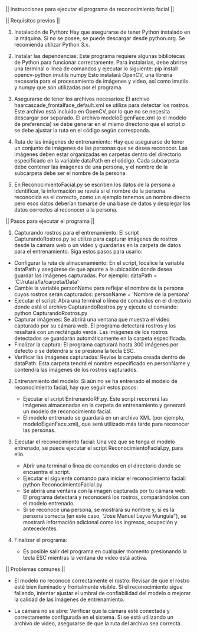 ||  Instrucciones para ejecutar el programa de reconocimiento facial    ||

||  Requisitos previos  ||

1.	Instalación de Python: 
Hay que asegurarse de tener Python instalado en la máquina.
Si no se posee, se puede descargar desde python.org. Se recomienda utilizar Python 3.x.

2.	Instalar las dependencias: Este programa requiere algunas bibliotecas de Python para funcionar correctamente.
Para instalarlas, debe abrirse una terminal o línea de comandos y ejecutar lo siguiente:
  pip install opencv-python imutils numpy
Esto instalará OpenCV, una librería necesaria para el procesamiento de imágenes y video, así como imutils y numpy que son utilizadas por el programa.

3.	Asegurarse de tener los archivos necesarios:
El archivo haarcascade_frontalface_default.xml se utiliza para detectar los rostros. Este archivo está incluido en OpenCV, por lo que no se necesita descargar por separado.
El archivo modeloEigenFace.xml (o el modelo de preferencia) se debe generar en el mismo directorio que el script o se debe ajustar la ruta en el código según corresponda.

4.	Ruta de las imágenes de entrenamiento: Hay que asegurarse de tener un conjunto de imágenes de las personas que se desea reconocer. Las imágenes deben estar organizadas en carpetas dentro del directorio especificado en la variable dataPath en el código. Cada subcarpeta debe contener las imágenes de una persona, y el nombre de la subcarpeta debe ser el nombre de la persona.

5.  En ReconocimientoFacial.py se escriben los datos de la persona a identificar, la información se revela si el nombre de la
persona reconocida es el correcto, como un ejemplo tenemos un nombre directo pero esos datos deberían tomarse de una base de datos 
y desplegar los datos correctos al reconocer a la persona.

||  Pasos para ejecutar el programa ||

1.	Capturando rostros para el entrenamiento:
El script CapturandoRostros.py se utiliza para capturar imágenes de rostros desde la cámara web o un video y guardarlas en la carpeta de datos para el entrenamiento. Siga estos pasos para usarlo:
  * Configurar la ruta de almacenamiento:
    En el script, localice la variable dataPath y asegúrese de que apunte a la ubicación donde desea guardar las imágenes capturadas. Por ejemplo:
      dataPath = 'C:/ruta/a/la/carpeta/Data'
  * Cambie la variable personName para reflejar el nombre de la persona cuyos rostros serán capturados:
      personName = 'Nombre de la persona'
* Ejecutar el script:
  Abra una terminal o línea de comandos en el directorio donde está el archivo CapturandoRostros.py y ejecute el comando:
    python CapturandoRostros.py
* Capturar imágenes:
  Se abrirá una ventana que muestra el video capturado por su cámara web. El programa detectará rostros y los resaltará con un rectángulo verde. Las imágenes de los rostros detectados se guardarán automáticamente en la carpeta especificada.
* Finalizar la captura:
  El programa capturará hasta 300 imágenes por defecto o se detendrá si se presiona la tecla ESC.
* Verificar las imágenes capturadas:
  Revise la carpeta creada dentro de dataPath. Esta carpeta tendrá el nombre especificado en personName y contendrá las imágenes de los rostros capturados.

2.	Entrenamiento del modelo: 
Si aún no se ha entrenado el modelo de reconocimiento facial, hay que seguir estos pasos:
    * Ejecutar el script EntrenandoRF.py. Este script recorrerá las imágenes almacenadas en la carpeta de entrenamiento y generará un modelo de reconocimiento facial.
    * El modelo entrenado se guardará en un archivo XML (por ejemplo, modeloEigenFace.xml), que será utilizado más tarde para reconocer las personas.

3.	Ejecutar el reconocimiento facial: 
Una vez que se tenga el modelo entrenado, se puede ejecutar el script ReconocimientoFacial.py, para ello.
    * Abrir una terminal o línea de comandos en el directorio donde se encuentra el script.
    * Ejecutar el siguiente comando para iniciar el reconocimiento facial:
        python ReconocimientoFacial.py
    * Se abrirá una ventana con la imagen capturada por tu cámara web. El programa detectará y reconocerá los rostros, comparándolos con el modelo entrenado.
    * Si se reconoce una persona, se mostrará su nombre y, si es la persona correcta (en este caso, "Jose Manuel Leyva Munguia"), se mostrará información adicional como los ingresos, ocupación y antecedentes.

4.	Finalizar el programa:
    * Es posible salir del programa en cualquier momento presionando la tecla ESC mientras la ventana de video está activa.

||  Problemas comunes   ||

* El modelo no reconoce correctamente el rostro: Revisar de que el rostro esté bien iluminado y frontalmente visible. Si el reconocimiento sigue fallando, intentar ajustar el umbral de confiabilidad del modelo o mejorar la calidad de las imágenes de entrenamiento.

* La cámara no se abre: Verificar que la cámara esté conectada y correctamente configurada en el sistema. Si se está utilizando un archivo de video, asegurarse de que la ruta del archivo sea correcta.
